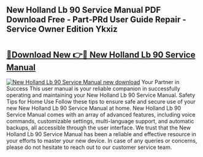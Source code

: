 ## New Holland Lb 90 Service Manual PDF Download Free - Part-PRd User Guide Repair - Service Owner Edition Ykxiz

# <h2><a href="http://bc87089.oget.top/?id=New+Holland+Lb+90+Service+Manual">🔗Download New 👉🔴 New Holland Lb 90 Service Manual</a></h2>

[![New Holland Lb 90 Service Manual new download](https://i.imgur.com/5g1atiW.png)](http://bc87089.oget.top/?id=New+Holland+Lb+90+Service+Manual)
Your Partner in Success This user manual is your reliable companion in successfully operating and maintaining your New Holland Lb 90 Service Manual. Safety Tips for Home Use Follow these tips to ensure safe and secure use of your new New Holland Lb 90 Service Manual at home. New Holland Lb 90 Service Manual comes with an array of advanced features, including voice commands, customizable settings, multi-language support, and automatic backups, all accessible through the user interface. We trust that the New Holland Lb 90 Service Manual has been a reliable and effective resource in your efforts to master your new device. In case of any queries or concerns, please do not hesitate to reach out to our customer service team.
